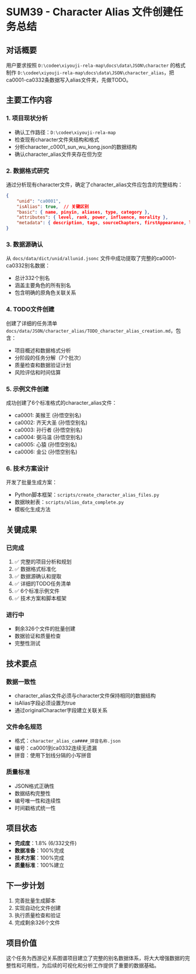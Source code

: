 # SUM39 - Character Alias 文件创建任务总结

## 对话概要
用户要求按照 `D:\codee\xiyouji-rela-map\docs\data\JSON\character` 的格式制作 `D:\codee\xiyouji-rela-map\docs\data\JSON\character_alias`，把ca0001-ca0332条数据写入alias文件夹，先做TODO。

## 主要工作内容

### 1. 项目现状分析
- 确认工作路径：`D:\codee\xiyouji-rela-map`
- 检查现有character文件夹结构和格式
- 分析character_c0001_sun_wu_kong.json的数据结构
- 确认character_alias文件夹存在但为空

### 2. 数据格式研究
通过分析现有character文件，确定了character_alias文件应包含的完整结构：
```json
{
    "unid": "ca0001",
    "isAlias": true,  // 关键区别
    "basic": { name, pinyin, aliases, type, category },
    "attributes": { level, rank, power, influence, morality },
    "metadata": { description, tags, sourceChapters, firstAppearance, lastUpdated, originalCharacter }
}
```

### 3. 数据源确认
从 `docs/data/dict/unid/allunid.jsonc` 文件中成功提取了完整的ca0001-ca0332别名数据：
- 总计332个别名
- 涵盖主要角色的所有别名
- 包含明确的原角色关联关系

### 4. TODO文件创建
创建了详细的任务清单 `docs/data/JSON/character_alias/TODO_character_alias_creation.md`，包含：
- 项目概述和数据格式分析
- 分阶段的任务分解（7个批次）
- 质量检查和数据验证计划
- 风险评估和时间估算

### 5. 示例文件创建
成功创建了6个标准格式的character_alias文件：
- ca0001: 美猴王 (孙悟空别名)
- ca0002: 齐天大圣 (孙悟空别名)
- ca0003: 孙行者 (孙悟空别名)
- ca0004: 弼马温 (孙悟空别名)
- ca0005: 心猿 (孙悟空别名)
- ca0006: 金公 (孙悟空别名)

### 6. 技术方案设计
开发了批量生成方案：
- Python脚本框架：`scripts/create_character_alias_files.py`
- 数据映射表：`scripts/alias_data_complete.py`
- 模板化生成方法

## 关键成果

### 已完成
1. ✅ 完整的项目分析和规划
2. ✅ 数据格式标准化
3. ✅ 数据源确认和提取
4. ✅ 详细的TODO任务清单
5. ✅ 6个标准示例文件
6. ✅ 技术方案和脚本框架

### 进行中
- 剩余326个文件的批量创建
- 数据验证和质量检查
- 完整性测试

## 技术要点

### 数据一致性
- character_alias文件必须与character文件保持相同的数据结构
- isAlias字段必须设置为true
- 通过originalCharacter字段建立关联关系

### 文件命名规范
- 格式：`character_alias_ca####_拼音名称.json`
- 编号：ca0001到ca0332连续无遗漏
- 拼音：使用下划线分隔的小写拼音

### 质量标准
- JSON格式正确性
- 数据结构完整性
- 编号唯一性和连续性
- 时间戳格式统一性

## 项目状态
- **完成度**：1.8% (6/332文件)
- **数据准备**：100%完成
- **技术方案**：100%完成
- **质量标准**：100%建立

## 下一步计划
1. 完善批量生成脚本
2. 实现自动化文件创建
3. 执行质量检查和验证
4. 完成剩余326个文件

## 项目价值
这个任务为西游记关系图谱项目建立了完整的别名数据体系，将大大增强数据的完整性和可用性，为后续的可视化和分析工作提供了重要的数据基础。
